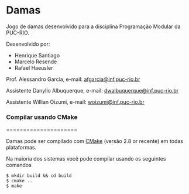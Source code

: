 Damas
=====

Jogo de damas desenvolvido para a disciplina Programação Modular da PUC-RIO.

Desenvolvido por:

- Henrique Santiago
- Marcelo Resende
- Rafael Haeusler


Prof. Alessandro Garcia, e-mail: afgarcia@inf.puc-rio.br

Assistente Danyllo Albuquerque, e-mail: dwalbuquerque@inf.puc-rio.br

Assistente Willian Oizumi, e-mail: woizumi@inf.puc-rio.br

### Compilar usando CMake
=====================

Damas pode ser compilado com [CMake](<http://www.cmake.org>) (versão 2.8 or recente) em todas plataformas.

Na maioria dos sistemas você pode compilar usando os seguintes comandos

	$ mkdir build && cd build
	$ cmake ..
	$ make
